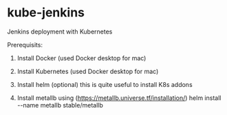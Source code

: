 # kube-jenkins
Jenkins deployment with Kubernetes

Prerequisits:
1. Install Docker (used Docker desktop for mac)

2. Install Kubernetes (used Docker desktop for mac)

3. Install helm (optional) this is quite useful to install K8s addons

4. Install metallb using (https://metallb.universe.tf/installation/)
	helm install --name metallb stable/metallb
